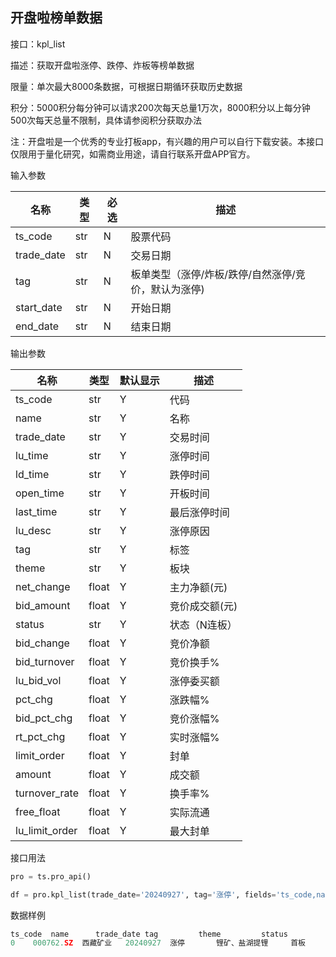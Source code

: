 ## 开盘啦榜单数据

接口：kpl_list

描述：获取开盘啦涨停、跌停、炸板等榜单数据

限量：单次最大8000条数据，可根据日期循环获取历史数据

积分：5000积分每分钟可以请求200次每天总量1万次，8000积分以上每分钟500次每天总量不限制，具体请参阅积分获取办法 

注：开盘啦是一个优秀的专业打板app，有兴趣的用户可以自行下载安装。本接口仅限用于量化研究，如需商业用途，请自行联系开盘APP官方。

输入参数

| 名称 | 类型 | 必选 | 描述 |
| --- | --- | --- | --- |
| ts_code | str | N | 股票代码 |
| trade_date | str | N | 交易日期 |
| tag | str | N | 板单类型（涨停/炸板/跌停/自然涨停/竞价，默认为涨停) |
| start_date | str | N | 开始日期 |
| end_date | str | N | 结束日期 |

输出参数

| 名称 | 类型 | 默认显示 | 描述 |
| --- | --- | --- | --- |
| ts_code | str | Y | 代码 |
| name | str | Y | 名称 |
| trade_date | str | Y | 交易时间 |
| lu_time | str | Y | 涨停时间 |
| ld_time | str | Y | 跌停时间 |
| open_time | str | Y | 开板时间 |
| last_time | str | Y | 最后涨停时间 |
| lu_desc | str | Y | 涨停原因 |
| tag | str | Y | 标签 |
| theme | str | Y | 板块 |
| net_change | float | Y | 主力净额(元) |
| bid_amount | float | Y | 竞价成交额(元) |
| status | str | Y | 状态（N连板） |
| bid_change | float | Y | 竞价净额 |
| bid_turnover | float | Y | 竞价换手% |
| lu_bid_vol | float | Y | 涨停委买额 |
| pct_chg | float | Y | 涨跌幅% |
| bid_pct_chg | float | Y | 竞价涨幅% |
| rt_pct_chg | float | Y | 实时涨幅% |
| limit_order | float | Y | 封单 |
| amount | float | Y | 成交额 |
| turnover_rate | float | Y | 换手率% |
| free_float | float | Y | 实际流通 |
| lu_limit_order | float | Y | 最大封单 |

接口用法

```python
pro = ts.pro_api()

df = pro.kpl_list(trade_date='20240927', tag='涨停', fields='ts_code,name,trade_date,tag,theme,status')
```

数据样例

```python
ts_code  name      trade_date tag         theme         status
0    000762.SZ  西藏矿业   20240927  涨停       锂矿、盐湖提锂     首板
```